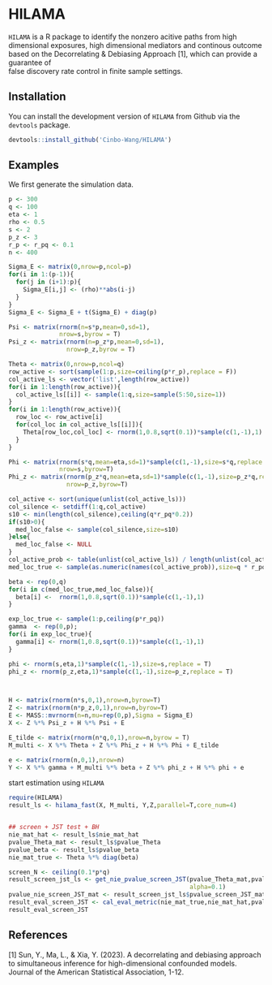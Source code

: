 # HILAMA

`HILAMA` is a R package to identify the nonzero acitive paths from high dimensional exposures, high dimensional mediators and continous outcome based on the Decorrelating \& Debiasing Approach [1], which can provide a guarantee of  
false discovery rate control in finite sample settings.

## Installation

You can install the development version of `HILAMA` from Github via the `devtools` package.
```R
devtools::install_github('Cinbo-Wang/HILAMA')
```

## Examples

We first generate the simulation data.

```R
p <- 300
q <- 100
eta <- 1
rho <- 0.5
s <- 2
p_z <- 3
r_p <- r_pq <- 0.1
n <- 400

Sigma_E <- matrix(0,nrow=p,ncol=p)
for(i in 1:(p-1)){
  for(j in (i+1):p){
    Sigma_E[i,j] <- (rho)**abs(i-j)
  }
}
Sigma_E <- Sigma_E + t(Sigma_E) + diag(p)

Psi <- matrix(rnorm(n=s*p,mean=0,sd=1),
              nrow=s,byrow = T)
Psi_z <- matrix(rnorm(n=p_z*p,mean=0,sd=1),
                nrow=p_z,byrow = T)

Theta <- matrix(0,nrow=p,ncol=q)
row_active <- sort(sample(1:p,size=ceiling(p*r_p),replace = F))
col_active_ls <- vector('list',length(row_active))
for(i in 1:length(row_active)){
  col_active_ls[[i]] <- sample(1:q,size=sample(5:50,size=1))
}
for(i in 1:length(row_active)){
  row_loc <- row_active[i]
  for(col_loc in col_active_ls[[i]]){
    Theta[row_loc,col_loc] <- rnorm(1,0.8,sqrt(0.1))*sample(c(1,-1),1)
  }
}

Phi <- matrix(rnorm(s*q,mean=eta,sd=1)*sample(c(1,-1),size=s*q,replace = T),
              nrow=s,byrow=T)
Phi_z <- matrix(rnorm(p_z*q,mean=eta,sd=1)*sample(c(1,-1),size=p_z*q,replace = T),
                nrow=p_z,byrow=T)

col_active <- sort(unique(unlist(col_active_ls)))
col_silence <- setdiff(1:q,col_active)
s10 <- min(length(col_silence),ceiling(q*r_pq*0.2))
if(s10>0){
  med_loc_false <- sample(col_silence,size=s10)
}else{
  med_loc_false <- NULL
}
col_active_prob <- table(unlist(col_active_ls)) / length(unlist(col_active_ls))
med_loc_true <- sample(as.numeric(names(col_active_prob)),size=q * r_pq - s10,prob = col_active_prob) # 被target越多，越有可能成为true mediator

beta <- rep(0,q)
for(i in c(med_loc_true,med_loc_false)){
  beta[i] <-  rnorm(1,0.8,sqrt(0.1))*sample(c(1,-1),1)
}

exp_loc_true <- sample(1:p,ceiling(p*r_pq))
gamma  <- rep(0,p);
for(i in exp_loc_true){
  gamma[i] <- rnorm(1,0.8,sqrt(0.1))*sample(c(1,-1),1)
}

phi <- rnorm(s,eta,1)*sample(c(1,-1),size=s,replace = T)
phi_z <- rnorm(p_z,eta,1)*sample(c(1,-1),size=p_z,replace = T)



H <- matrix(rnorm(n*s,0,1),nrow=n,byrow=T)
Z <- matrix(rnorm(n*p_z,0,1),nrow=n,byrow=T)
E <- MASS::mvrnorm(n=n,mu=rep(0,p),Sigma = Sigma_E)
X <- Z %*% Psi_z + H %*% Psi + E

E_tilde <- matrix(rnorm(n*q,0,1),nrow=n,byrow = T)
M_multi <- X %*% Theta + Z %*% Phi_z + H %*% Phi + E_tilde

e <- matrix(rnorm(n,0,1),nrow=n)
Y <- X %*% gamma + M_multi %*% beta + Z %*% phi_z + H %*% phi + e
```

start estimation using `HILAMA`

```R
require(HILAMA)
result_ls <- hilama_fast(X, M_multi, Y,Z,parallel=T,core_num=4)


## screen + JST test + BH 
nie_mat_hat <- result_ls$nie_mat_hat
pvalue_Theta_mat <- result_ls$pvalue_Theta
pvalue_beta <- result_ls$pvalue_beta
nie_mat_true <- Theta %*% diag(beta)

screen_N <- ceiling(0.1*p*q)
result_screen_jst_ls <- get_nie_pvalue_screen_JST(pvalue_Theta_mat,pvalue_beta,screen_N=screen_N,
                                                  alpha=0.1)
pvalue_nie_screen_JST_mat <- result_screen_jst_ls$pvalue_screen_JST_mat
result_eval_screen_JST <- cal_eval_metric(nie_mat_true,nie_mat_hat,pvalue_nie_screen_JST_mat,sig_level=result_screen_jst_ls$pvalue_cutoff)
result_eval_screen_JST
```

## References

[1] Sun, Y., Ma, L., & Xia, Y. (2023). A decorrelating and debiasing approach to simultaneous inference for high-dimensional confounded models. Journal of the American Statistical Association, 1-12.

